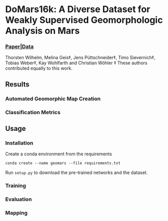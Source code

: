 # DoMars16k: A Diverse Dataset for Weakly Supervised Geomorphologic Analysis on Mars

### [Paper](https://www.google.com "Paper")|[Data](https://www.google.com "Paper")

Thorsten Wilhelm, Melina Geis‡, Jens Püttschneider‡, Timo Sievernich‡, Tobias Weber‡, Kay Wohlfarth and Christian Wöhler
‡ These authors contributed equally to this work.
## Results

### Automated Geomorphic Map Creation

### Classification Metrics

## Usage
### Installation
Create a conda environment from the requirements
```
conda create --name geomars --file requirements.txt
```
Run `setup.py` to download the pre-trained networks and the dataset.

### Training

### Evaluation

### Mapping



